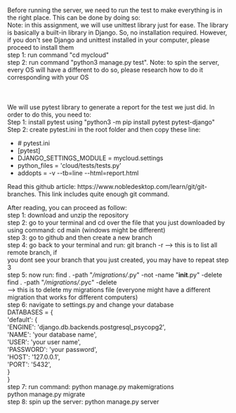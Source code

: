 Before running the server, we need to run the test to make everything is in the right place. This can be done by doing so: <br>
Note: in this assignment, we will use unittest library just for ease. The library is basically a built-in library in Django. So, no installation required. However, if you don't see Django and unittest installed in your computer, please proceed to install them<br>
step 1: run command "cd mycloud" <br>
step 2: run command "python3 manage.py test". Note: to spin the server, every OS will have a different to do so, please research how to do it corresponding with your OS <br>
<br>
<br>
<br>
We will use pytest library to generate a report for the test we just did. In order to do this, you need to: <br>
Step 1: install pytest using "python3 -m pip install pytest pytest-django"
Step 2: create pytest.ini in the root folder and then copy these line:

<ul>
<li># pytest.ini</li>
<li>[pytest]</li>
<li>DJANGO_SETTINGS_MODULE = mycloud.settings</li>
<li>python_files = 'cloud/tests/tests.py'</li>
<li>addopts = -v --tb=line --html=report.html</li>
</ul>
Read this github article: https://www.nobledesktop.com/learn/git/git-branches. This link includes quite enough git command. <br>

After reading, you can proceed as follow:<br>
step 1: download and unzip the repository<br>
step 2: go to your terminal and cd over the file that you just downloaded by using command: cd main (windows might be different)<br>
step 3: go to github and then create a new branch<br>
step 4: go back to your terminal and run: git branch -r --> this is to list all remote branch, if<br>
you dont see your branch that you just created, you may have to repeat step 3<br>
step 5: now run: find . -path "_/migrations/_.py" -not -name "**init**.py" -delete<br>
find . -path "_/migrations/_.pyc" -delete<br>
--> this is to delete my migrations file (everyone might have a different migration that works for different computers)<br>
step 6: navigate to settings.py and change your database<br>
DATABASES = {<br>
'default': {<br>
'ENGINE': 'django.db.backends.postgresql_psycopg2',<br>
'NAME': 'your database name', <br>
'USER': 'your user name',<br>
'PASSWORD': 'your password',<br>
'HOST': '127.0.0.1', <br>
'PORT': '5432',<br>
}<br>
}<br>
step 7: run command: python manage.py makemigrations<br>
python manage.py migrate<br>
step 8: spin up the server: python manage.py server<br>
